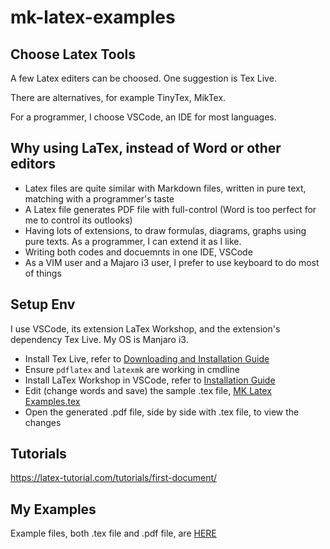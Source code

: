 # mk-latex-examples


## Choose Latex Tools

A few Latex editers can be choosed. One suggestion is Tex Live. 

There are alternatives, for example TinyTex, MikTex. 

For a programmer, I choose VSCode, an IDE for most languages.

## Why using LaTex, instead of Word or other editors

- Latex files are quite similar with Markdown files, written in pure text, matching with a programmer's taste
- A Latex file generates PDF file with full-control (Word is too perfect for me to control its outlooks)
- Having lots of extensions, to draw formulas, diagrams, graphs using pure texts. As a programmer, I can extend it as I like. 
- Writing both codes and docuemnts in one IDE, VSCode
- As a VIM user and a Majaro i3 user, I prefer to use keyboard to do most of things


## Setup Env

I use VSCode, its extension LaTex Workshop, and the extension's dependency Tex Live. My OS is Manjaro i3. 

- Install Tex Live, refer to [Downloading and Installation Guide](https://www.tug.org/texlive/)
- Ensure `pdflatex` and `latexmk` are working in cmdline
- Install LaTex Workshop in VSCode, refer to [Installation Guide](https://github.com/James-Yu/LaTeX-Workshop/wiki/Install)
- Edit (change words and save) the sample .tex file, [MK Latex Examples.tex](./the-first-example/MK%20Latex%20Examples.tex)
- Open the generated .pdf file, side by side with .tex file, to view the changes


## Tutorials

https://latex-tutorial.com/tutorials/first-document/


## My Examples

Example files, both .tex file and .pdf file, are [HERE](./the-first-example)






